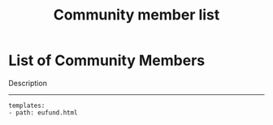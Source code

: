 ﻿---
title: Community member list
description:  Description.
category: Community
subCategory: Member list
image: /images/Zebras_Cropped.jpg
imageTitle: Zebras. By Marieke Kuijpers via freeimages.com. Freeimages content license.
imageLink: http://www.freeimages.com/photo/zebra-in-black-white-1381687
---
# List of Community Members

Description

-----------

```styledYaml
templates:
- path: eufund.html
```
